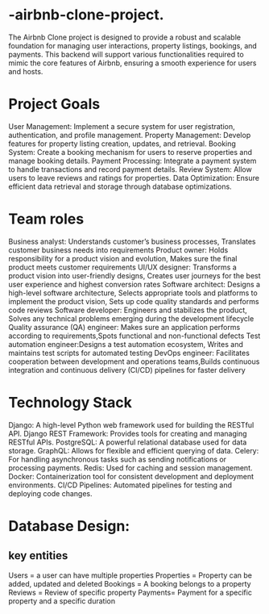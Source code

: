 # -airbnb-clone-project.

The Airbnb Clone project is designed to provide a robust and scalable foundation for managing user interactions, property listings, bookings, and payments. This backend will support various functionalities required to mimic the core features of Airbnb, ensuring a smooth experience for users and hosts.

# Project Goals
User Management: Implement a secure system for user registration, authentication, and profile management.
Property Management: Develop features for property listing creation, updates, and retrieval.
Booking System: Create a booking mechanism for users to reserve properties and manage booking details.
Payment Processing: Integrate a payment system to handle transactions and record payment details.
Review System: Allow users to leave reviews and ratings for properties.
Data Optimization: Ensure efficient data retrieval and storage through database optimizations.

# Team roles
Business analyst: Understands customer’s business processes, Translates customer business needs into requirements
Product owner: Holds responsibility for a product vision and evolution, Makes sure the final product meets customer requirements
UI/UX designer: Transforms a product vision into user-friendly designs, Creates user journeys for the best user experience and highest conversion rates
Software architect: Designs a high-level software architecture, Selects appropriate tools and platforms to implement the product vision, Sets up code quality standards and performs code reviews
Software developer: Engineers and stabilizes the product, Solves any technical problems emerging during the development lifecycle
Quality assurance (QA) engineer: Makes sure an application performs according to requirements,Spots functional and non-functional defects
Test automation engineer:Designs a test automation ecosystem, Writes and maintains test scripts for automated testing
DevOps engineer: Facilitates cooperation between development and operations teams,Builds continuous integration and continuous delivery (CI/CD) pipelines for faster delivery

# Technology Stack
Django: A high-level Python web framework used for building the RESTful API.
Django REST Framework: Provides tools for creating and managing RESTful APIs.
PostgreSQL: A powerful relational database used for data storage.
GraphQL: Allows for flexible and efficient querying of data.
Celery: For handling asynchronous tasks such as sending notifications or processing payments.
Redis: Used for caching and session management.
Docker: Containerization tool for consistent development and deployment environments.
CI/CD Pipelines: Automated pipelines for testing and deploying code changes.

# Database Design: 
 ## key entities
 Users = a user can have multiple properties
 Properties = Property can be added, updated and deleted
 Bookings = A booking belongs to a property
 Reviews = Review of specific property 
 Payments= Payment for a specific property and a specific duration
